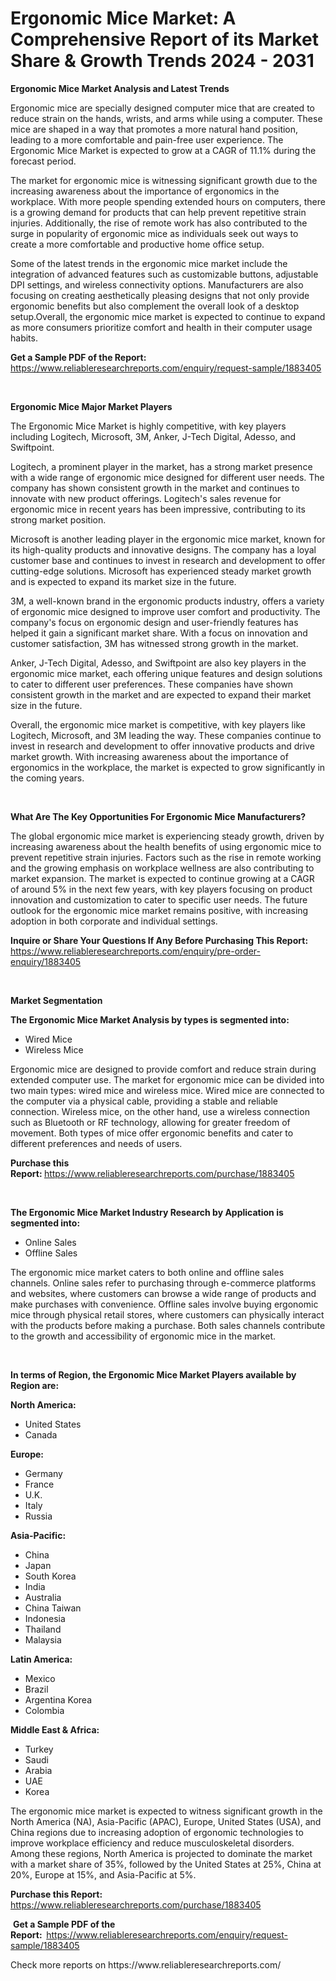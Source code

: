 <p><h1>Ergonomic Mice Market: A Comprehensive Report of its Market Share & Growth Trends 2024 - 2031</h1></p><p><strong>Ergonomic Mice Market Analysis and Latest Trends</strong></p>
<p><p>Ergonomic mice are specially designed computer mice that are created to reduce strain on the hands, wrists, and arms while using a computer. These mice are shaped in a way that promotes a more natural hand position, leading to a more comfortable and pain-free user experience. The Ergonomic Mice Market is expected to grow at a CAGR of 11.1% during the forecast period.</p><p>The market for ergonomic mice is witnessing significant growth due to the increasing awareness about the importance of ergonomics in the workplace. With more people spending extended hours on computers, there is a growing demand for products that can help prevent repetitive strain injuries. Additionally, the rise of remote work has also contributed to the surge in popularity of ergonomic mice as individuals seek out ways to create a more comfortable and productive home office setup.</p><p>Some of the latest trends in the ergonomic mice market include the integration of advanced features such as customizable buttons, adjustable DPI settings, and wireless connectivity options. Manufacturers are also focusing on creating aesthetically pleasing designs that not only provide ergonomic benefits but also complement the overall look of a desktop setup.Overall, the ergonomic mice market is expected to continue to expand as more consumers prioritize comfort and health in their computer usage habits.</p></p>
<p><strong>Get a Sample PDF of the Report:&nbsp;</strong> <a href="https://www.reliableresearchreports.com/enquiry/request-sample/1883405">https://www.reliableresearchreports.com/enquiry/request-sample/1883405</a></p>
<p>&nbsp;</p>
<p><strong>Ergonomic Mice Major Market Players</strong></p>
<p><p>The Ergonomic Mice Market is highly competitive, with key players including Logitech, Microsoft, 3M, Anker, J-Tech Digital, Adesso, and Swiftpoint. </p><p>Logitech, a prominent player in the market, has a strong market presence with a wide range of ergonomic mice designed for different user needs. The company has shown consistent growth in the market and continues to innovate with new product offerings. Logitech's sales revenue for ergonomic mice in recent years has been impressive, contributing to its strong market position.</p><p>Microsoft is another leading player in the ergonomic mice market, known for its high-quality products and innovative designs. The company has a loyal customer base and continues to invest in research and development to offer cutting-edge solutions. Microsoft has experienced steady market growth and is expected to expand its market size in the future.</p><p>3M, a well-known brand in the ergonomic products industry, offers a variety of ergonomic mice designed to improve user comfort and productivity. The company's focus on ergonomic design and user-friendly features has helped it gain a significant market share. With a focus on innovation and customer satisfaction, 3M has witnessed strong growth in the market.</p><p>Anker, J-Tech Digital, Adesso, and Swiftpoint are also key players in the ergonomic mice market, each offering unique features and design solutions to cater to different user preferences. These companies have shown consistent growth in the market and are expected to expand their market size in the future.</p><p>Overall, the ergonomic mice market is competitive, with key players like Logitech, Microsoft, and 3M leading the way. These companies continue to invest in research and development to offer innovative products and drive market growth. With increasing awareness about the importance of ergonomics in the workplace, the market is expected to grow significantly in the coming years.</p></p>
<p>&nbsp;</p>
<p><strong>What Are The Key Opportunities For Ergonomic Mice Manufacturers?</strong></p>
<p><p>The global ergonomic mice market is experiencing steady growth, driven by increasing awareness about the health benefits of using ergonomic mice to prevent repetitive strain injuries. Factors such as the rise in remote working and the growing emphasis on workplace wellness are also contributing to market expansion. The market is expected to continue growing at a CAGR of around 5% in the next few years, with key players focusing on product innovation and customization to cater to specific user needs. The future outlook for the ergonomic mice market remains positive, with increasing adoption in both corporate and individual settings.</p></p>
<p><strong>Inquire or Share Your Questions If Any Before Purchasing This Report:</strong> <a href="https://www.reliableresearchreports.com/enquiry/pre-order-enquiry/1883405">https://www.reliableresearchreports.com/enquiry/pre-order-enquiry/1883405</a></p>
<p>&nbsp;</p>
<p><strong>Market Segmentation</strong></p>
<p><strong>The Ergonomic Mice Market Analysis by types is segmented into:</strong></p>
<p><ul><li>Wired Mice</li><li>Wireless Mice</li></ul></p>
<p><p>Ergonomic mice are designed to provide comfort and reduce strain during extended computer use. The market for ergonomic mice can be divided into two main types: wired mice and wireless mice. Wired mice are connected to the computer via a physical cable, providing a stable and reliable connection. Wireless mice, on the other hand, use a wireless connection such as Bluetooth or RF technology, allowing for greater freedom of movement. Both types of mice offer ergonomic benefits and cater to different preferences and needs of users.</p></p>
<p><strong>Purchase this Report:&nbsp;</strong><a href="https://www.reliableresearchreports.com/purchase/1883405">https://www.reliableresearchreports.com/purchase/1883405</a></p>
<p>&nbsp;</p>
<p><strong>The Ergonomic Mice Market Industry Research by Application is segmented into:</strong></p>
<p><ul><li>Online Sales</li><li>Offline Sales</li></ul></p>
<p><p>The ergonomic mice market caters to both online and offline sales channels. Online sales refer to purchasing through e-commerce platforms and websites, where customers can browse a wide range of products and make purchases with convenience. Offline sales involve buying ergonomic mice through physical retail stores, where customers can physically interact with the products before making a purchase. Both sales channels contribute to the growth and accessibility of ergonomic mice in the market.</p></p>
<p>&nbsp;</p>
<p><strong>In terms of Region, the Ergonomic Mice Market Players available by Region are:</strong></p>
<p>
    <p> <strong> North America: </strong>
        <ul>
            <li>United States</li>
            <li>Canada</li>
        </ul>
        </p> 
    <p> <strong> Europe: </strong>
        <ul>
            <li>Germany</li>
            <li>France</li>
            <li>U.K.</li>
            <li>Italy</li>
            <li>Russia</li>
        </ul>
        </p> 
    <p> <strong> Asia-Pacific: </strong>
        <ul>
            <li>China</li>
            <li>Japan</li>
            <li>South Korea</li>
            <li>India</li>
            <li>Australia</li>
            <li>China Taiwan</li>
            <li>Indonesia</li>
            <li>Thailand</li>
            <li>Malaysia</li>
        </ul>
        </p> 
    <p> <strong> Latin America: </strong>
        <ul>
            <li>Mexico</li>
            <li>Brazil</li>
            <li>Argentina Korea</li>
            <li>Colombia</li>
        </ul>
        </p> 
    <p> <strong> Middle East & Africa: </strong>
        <ul>
            <li>Turkey</li>
            <li>Saudi</li>
            <li>Arabia</li>
            <li>UAE</li>
            <li>Korea</li>
        </ul>
    </p>
    </p>
<p><p>The ergonomic mice market is expected to witness significant growth in the North America (NA), Asia-Pacific (APAC), Europe, United States (USA), and China regions due to increasing adoption of ergonomic technologies to improve workplace efficiency and reduce musculoskeletal disorders. Among these regions, North America is projected to dominate the market with a market share of 35%, followed by the United States at 25%, China at 20%, Europe at 15%, and Asia-Pacific at 5%.</p></p>
<p><strong>Purchase this Report: </strong><a href="https://www.reliableresearchreports.com/purchase/1883405">https://www.reliableresearchreports.com/purchase/1883405</a></p>
<p>&nbsp;<strong>Get a Sample PDF of the Report:&nbsp;&nbsp;</strong><a href="https://www.reliableresearchreports.com/enquiry/request-sample/1883405">https://www.reliableresearchreports.com/enquiry/request-sample/1883405</a></p>
<p><strong></strong></p>
<p>Check more reports on https://www.reliableresearchreports.com/</p>